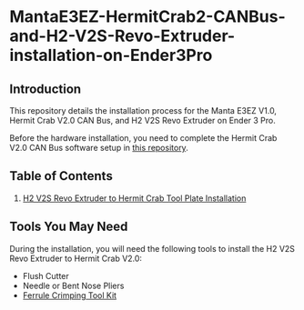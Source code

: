 # MantaE3EZ-HermitCrab2-CANBus-and-H2-V2S-Revo-Extruder-installation-on-Ender3Pro
## Introduction
This repository details the installation process for the Manta E3EZ V1.0, Hermit Crab V2.0 CAN Bus, and H2 V2S Revo Extruder on Ender 3 Pro.

Before the hardware installation, you need to complete the Hermit Crab V2.0 CAN Bus software setup in [this repository](https://github.com/CanBayraktarkatal/MantaE3EZ-with-CB1-and-HermitCrab2-CANBus-setup-for-Ender3Pro.git).

## Table of Contents
1. [H2 V2S Revo Extruder to Hermit Crab Tool Plate Installation](https://github.com/CanBayraktarkatal/MantaE3EZ-HermitCrab2-CANBus-and-H2-V2S-Revo-Extruder-installation-on-Ender3Pro/blob/main/H2%20V2S%20Revo%20Extruder%20to%20Hermit%20Crab%20Tool%20Plate%20Installation.md "H2 V2S Revo Extruder to Hermit Crab Tool Plate Installation")

## Tools You May Need
During the installation, you will need the following tools to install the H2 V2S Revo Extruder to Hermit Crab V2.0:
- Flush Cutter
- Needle or Bent Nose Pliers
- [Ferrule Crimping Tool Kit](https://a.co/d/6WrWCFI "SOMELINE Ferrule Crimping Tool")
